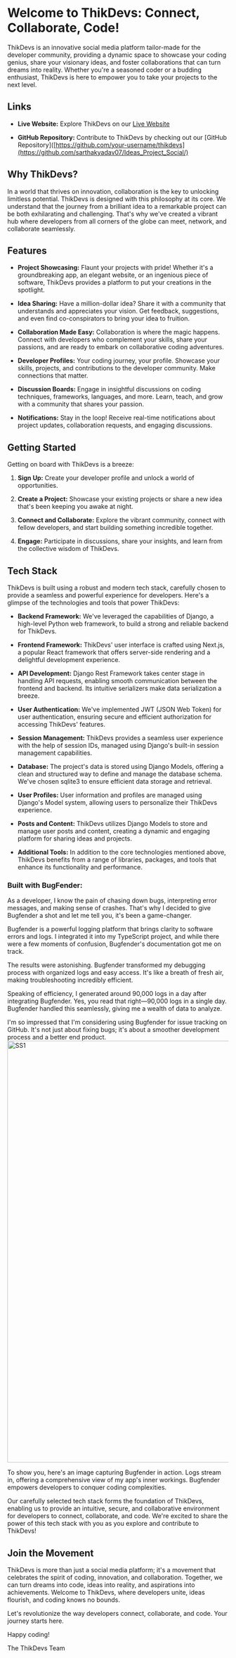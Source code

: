 # Welcome to ThikDevs: Connect, Collaborate, Code!

ThikDevs is an innovative social media platform tailor-made for the developer community, providing a dynamic space to showcase your coding genius, share your visionary ideas, and foster collaborations that can turn dreams into reality. Whether you're a seasoned coder or a budding enthusiast, ThikDevs is here to empower you to take your projects to the next level.

## Links

- **Live Website:** Explore ThikDevs on our [Live Website](https://64d974680c870d651e251dcd--sparkling-cheesecake-7678a2.netlify.app/)

- **GitHub Repository:** Contribute to ThikDevs by checking out our [GitHub Repository]([https://github.com/your-username/thikdevs](https://github.com/sarthakyadav07/Ideas_Project_Social/)


## Why ThikDevs?

In a world that thrives on innovation, collaboration is the key to unlocking limitless potential. ThikDevs is designed with this philosophy at its core. We understand that the journey from a brilliant idea to a remarkable project can be both exhilarating and challenging. That's why we've created a vibrant hub where developers from all corners of the globe can meet, network, and collaborate seamlessly.

## Features

- **Project Showcasing:** Flaunt your projects with pride! Whether it's a groundbreaking app, an elegant website, or an ingenious piece of software, ThikDevs provides a platform to put your creations in the spotlight.

- **Idea Sharing:** Have a million-dollar idea? Share it with a community that understands and appreciates your vision. Get feedback, suggestions, and even find co-conspirators to bring your idea to fruition.

- **Collaboration Made Easy:** Collaboration is where the magic happens. Connect with developers who complement your skills, share your passions, and are ready to embark on collaborative coding adventures.

- **Developer Profiles:** Your coding journey, your profile. Showcase your skills, projects, and contributions to the developer community. Make connections that matter.

- **Discussion Boards:** Engage in insightful discussions on coding techniques, frameworks, languages, and more. Learn, teach, and grow with a community that shares your passion.

- **Notifications:** Stay in the loop! Receive real-time notifications about project updates, collaboration requests, and engaging discussions.

## Getting Started

Getting on board with ThikDevs is a breeze:

1. **Sign Up:** Create your developer profile and unlock a world of opportunities.

2. **Create a Project:** Showcase your existing projects or share a new idea that's been keeping you awake at night.

3. **Connect and Collaborate:** Explore the vibrant community, connect with fellow developers, and start building something incredible together.

4. **Engage:** Participate in discussions, share your insights, and learn from the collective wisdom of ThikDevs.

## Tech Stack

ThikDevs is built using a robust and modern tech stack, carefully chosen to provide a seamless and powerful experience for developers. Here's a glimpse of the technologies and tools that power ThikDevs:

- **Backend Framework:** We've leveraged the capabilities of Django, a high-level Python web framework, to build a strong and reliable backend for ThikDevs.

- **Frontend Framework:** ThikDevs' user interface is crafted using Next.js, a popular React framework that offers server-side rendering and a delightful development experience.

- **API Development:** Django Rest Framework takes center stage in handling API requests, enabling smooth communication between the frontend and backend. Its intuitive serializers make data serialization a breeze.

- **User Authentication:** We've implemented JWT (JSON Web Token) for user authentication, ensuring secure and efficient authorization for accessing ThikDevs' features.

- **Session Management:** ThikDevs provides a seamless user experience with the help of session IDs, managed using Django's built-in session management capabilities.

- **Database:** The project's data is stored using Django Models, offering a clean and structured way to define and manage the database schema. We've chosen sqlite3 to ensure efficient data storage and retrieval.

- **User Profiles:** User information and profiles are managed using Django's Model system, allowing users to personalize their ThikDevs experience.

- **Posts and Content:** ThikDevs utilizes Django Models to store and manage user posts and content, creating a dynamic and engaging platform for sharing ideas and projects.

- **Additional Tools:** In addition to the core technologies mentioned above, ThikDevs benefits from a range of libraries, packages, and tools that enhance its functionality and performance.

### Built with BugFender:
As a developer, I know the pain of chasing down bugs, interpreting error messages, and making sense of crashes. That's why I decided to give Bugfender a shot and let me tell you, it's been a game-changer.

Bugfender is a powerful logging platform that brings clarity to software errors and logs. I integrated it into my TypeScript project, and while there were a few moments of confusion, Bugfender's documentation got me on track.

The results were astonishing. Bugfender transformed my debugging process with organized logs and easy access. It's like a breath of fresh air, making troubleshooting incredibly efficient.

Speaking of efficiency, I generated around 90,000 logs in a day after integrating Bugfender. Yes, you read that right—90,000 logs in a single day. Bugfender handled this seamlessly, giving me a wealth of data to analyze.

I'm so impressed that I'm considering using Bugfender for issue tracking on GitHub. It's not just about fixing bugs; it's about a smoother development process and a better end product.
<img width="960" alt="SS1" src="https://github.com/nilayjain0611/Ideas_Project_Social/assets/91723289/6ff0f8c9-e092-4310-b456-5a385301ff6b">

To show you, here's an image capturing Bugfender in action. Logs stream in, offering a comprehensive view of my app's inner workings. Bugfender empowers developers to conquer coding complexities.


Our carefully selected tech stack forms the foundation of ThikDevs, enabling us to provide an intuitive, secure, and collaborative environment for developers to connect, collaborate, and code. We're excited to share the power of this tech stack with you as you explore and contribute to ThikDevs!

## Join the Movement

ThikDevs is more than just a social media platform; it's a movement that celebrates the spirit of coding, innovation, and collaboration. Together, we can turn dreams into code, ideas into reality, and aspirations into achievements. Welcome to ThikDevs, where developers unite, ideas flourish, and coding knows no bounds.

Let's revolutionize the way developers connect, collaborate, and code. Your journey starts here.

Happy coding!

The ThikDevs Team
